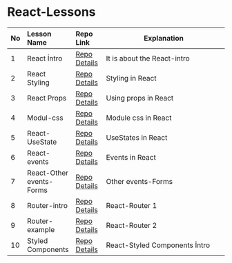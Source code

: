 # React-Lessons
<table class="table">
  <thead>
    <tr>
     <th align="left" width="3%">No</th>
      <th align="left" width="14%">Lesson Name</th>
      <th align="left" width="14%">Repo Link</th>
      <th align="center">Explanation</th>
    </tr>
  </thead>
   <tbody>
     <tr>
      <td>1 </td></td>
      <td>React İntro </td></td>
      <td><a href="https://github.com/achieve-software/r1-intro">Repo Details</td>
      <td>It is about the React-intro</td>
    </tr>
 <tr>
      <td>2 </td></td>
      <td>React Styling </td></td>
      <td><a href="https://github.com/achieve-software/r2-styling">Repo Details</td>
      <td>Styling in React</td>
    </tr>
 <tr>
      <td>3 </td></td>
      <td>React Props </td></td>
      <td><a href="https://github.com/achieve-software/reactprojem1">Repo Details</td>
      <td>Using props in React</td>
    </tr>
        <tr>
      <td>4 </td></td>
      <td>Modul-css </td></td>
      <td><a href="https://github.com/achieve-software/r4-modul-css">Repo Details</td>
      <td>Module css in React</td>
    </tr>
         <tr>
      <td>5</td></td>
      <td>React-UseState </td></td>
      <td><a href="https://github.com/achieve-software/r7-lesson-useState">Repo Details</td>
      <td>UseStates in React</td>
    </tr>
            <tr>
      <td>6</td></td>
      <td>React-events </td></td>
      <td><a href="https://github.com/achieve-software/r9events">Repo Details</td>
      <td>Events in React</td>
    </tr>
         <tr>
      <td>7</td></td>
      <td>React-Other events-Forms </td></td>
      <td><a href="https://github.com/achieve-software/r10otherevents-forms">Repo Details</td>
      <td>Other events-Forms</td>
    </tr>
             <tr>
      <td>8</td></td>
      <td>Router-intro</td></td>
      <td><a href="https://github.com/achieve-software/r18router-intro-starter">Repo Details</td>
      <td>React-Router 1</td>
    </tr>
             <tr>
      <td>9</td></td>
      <td>Router-example</td></td>
      <td><a href="https://github.com/achieve-software/r19router-example">Repo Details</td>
      <td>React-Router 2</td>
    </tr>
         <tr>
      <td>10</td></td>
      <td>Styled Components</td></td>
      <td><a href="https://github.com/achieve-software/r22styled-comp-intro">Repo Details</td>
      <td>React-Styled Components İntro</td>
    </tr>
      </tbody>
